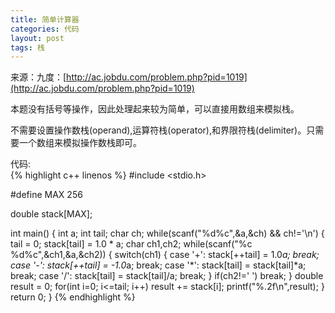 ```yaml
---
title: 简单计算器
categories: 代码
layout: post
tags: 栈
---
```


来源：九度：[http://ac.jobdu.com/problem.php?pid=1019](http://ac.jobdu.com/problem.php?pid=1019)

本题没有括号等操作，因此处理起来较为简单，可以直接用数组来模拟栈。  

不需要设置操作数栈(operand),运算符栈(operator),和界限符栈(delimiter)。只需要一个数组来模拟操作数栈即可。 
  
代码:  
{% highlight c++ linenos %}
#include <stdio.h>

#define MAX 256

double stack[MAX];

int main()
{
	int a;
	int tail;
	char ch;
	while(scanf("%d%c",&a,&ch) && ch!='\n')
	{
		tail = 0;
		stack[tail] = 1.0 * a;
		char ch1,ch2;
		while(scanf("%c %d%c",&ch1,&a,&ch2))
		{
			switch(ch1)
			{
				case '+':
					stack[++tail] = 1.0*a;
					break;
				case '-':
					stack[++tail] = -1.0*a;
					break;
				case '*':
					stack[tail] = stack[tail]*a;
					break;
				case '/':
					stack[tail] = stack[tail]/a;
					break;
			}
			if(ch2!=' ') break;
		}
		double result = 0;
		for(int i=0; i<=tail; i++)  result += stack[i];
		printf("%.2f\n",result);
	}
	return 0;
}
{% endhighlight %}
